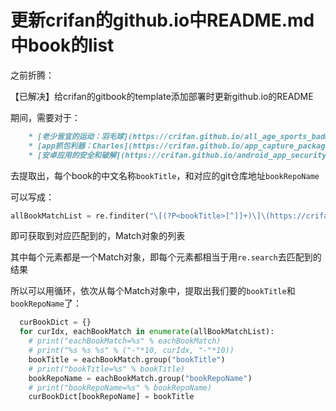 # 更新crifan的github.io中README.md中book的list

之前折腾：

【已解决】给crifan的gitbook的template添加部署时更新github.io的README

期间，需要对于：

```markdown
    * [老少皆宜的运动：羽毛球](https://crifan.github.io/all_age_sports_badminton/website)
    * [app抓包利器：Charles](https://crifan.github.io/app_capture_package_tool_charles/website)
    * [安卓应用的安全和破解](https://crifan.github.io/android_app_security_crack/website)
```

去提取出，每个book的中文名称`bookTitle`，和对应的git仓库地址`bookRepoName`

可以写成：

```python
allBookMatchList = re.finditer("\[(?P<bookTitle>[^]]+)\]\(https://crifan\.github\.io/(?P<bookRepoName>\w+)/website\)", curGitbookListMd)
```

即可获取到对应匹配到的，Match对象的列表

其中每个元素都是一个Match对象，即每个元素都相当于用`re.search`去匹配到的结果

所以可以用循环，依次从每个Match对象中，提取出我们要的`bookTitle`和`bookRepoName`了：

```python
  curBookDict = {}
  for curIdx, eachBookMatch in enumerate(allBookMatchList):
    # print("eachBookMatch=%s" % eachBookMatch)
    # print("%s %s %s" % ("-"*10, curIdx, "-"*10))
    bookTitle = eachBookMatch.group("bookTitle")
    # print("bookTitle=%s" % bookTitle)
    bookRepoName = eachBookMatch.group("bookRepoName")
    # print("bookRepoName=%s" % bookRepoName)
    curBookDict[bookRepoName] = bookTitle
```
